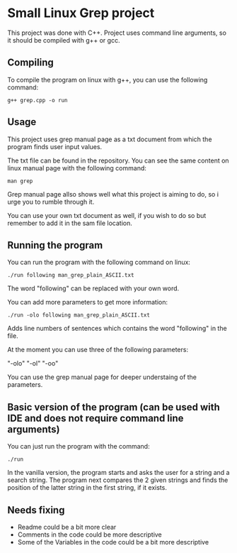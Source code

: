 # Small Linux Grep project

This project was done with C++. Project uses command line arguments, so it should be compiled with g++ or gcc.

## Compiling

To compile the program on linux with g++, you can use the following command:

```properties
g++ grep.cpp -o run
```  

## Usage

This project uses grep manual page as a txt document from which the program finds user input values.

The txt file can be found in the repository. You can see the same content on linux manual page with the following command:

```properties
man grep
```  
Grep manual page allso shows well what this project is aiming to do, so i urge you to rumble through it.

You can use your own txt document as well, if you wish to do so but remember to add it in the sam file location.

## Running the program

You can run the program with the following command on linux:

```properties
./run following man_grep_plain_ASCII.txt
```  
The word "following" can be replaced with your own word.

You can add more parameters to get more information:

```properties
./run -olo following man_grep_plain_ASCII.txt
``` 
Adds line numbers of sentences which contains the word "following" in the file.

At the moment you can use three of the following parameters:

"-olo"
"-ol"
"-oo"

You can use the grep manual page for deeper understaing of the parameters.

## Basic version of the program (can be used with IDE and does not require command line arguments)

You can just run the program with the command: 

```properties
./run
``` 
In the vanilla version, the program starts and asks the user for a string and a search string.
The program next compares the 2 given strings and finds the position of the latter string in the first string, if it exists.

## Needs fixing

- Readme could be a bit more clear
- Comments in the code could be more descriptive
- Some of the Variables in the code could be a bit more descriptive
